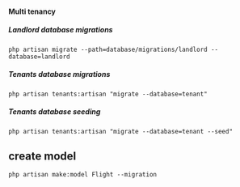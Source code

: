 #### Multi tenancy

##### Landlord database migrations
`php artisan migrate --path=database/migrations/landlord --database=landlord`

##### Tenants database migrations
`php artisan tenants:artisan "migrate --database=tenant"`
##### Tenants database seeding
`php artisan tenants:artisan "migrate --database=tenant --seed"`


## create model 
`php artisan make:model Flight --migration`
